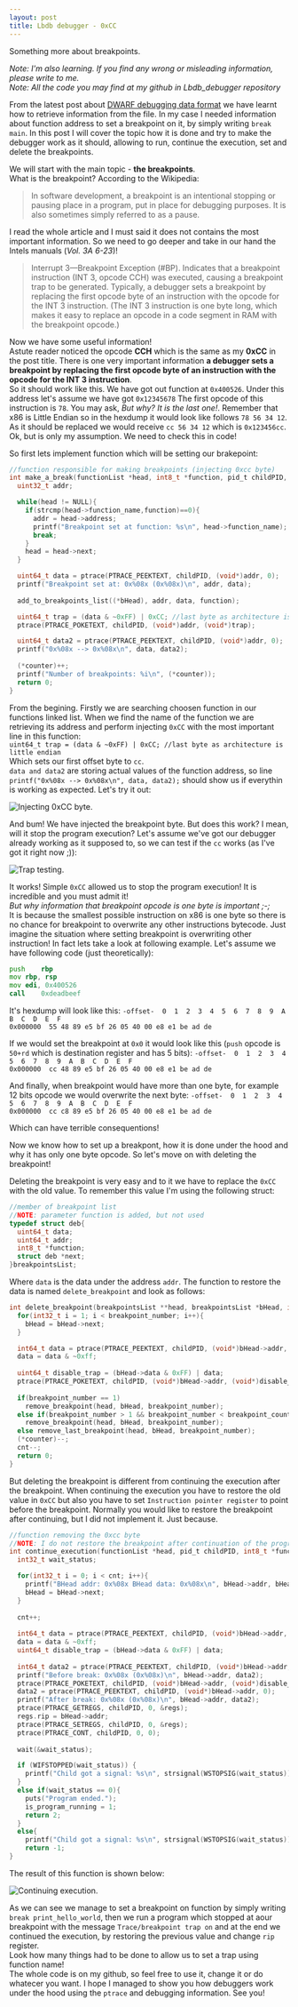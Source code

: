 ```yaml
---
layout: post
title: Lbdb debugger - 0xCC
---
```


Something more about breakpoints.

_Note: I'm also learning. If you find any wrong or misleading information, please write to me._  
_Note: All the code you may find at my github in Lbdb_debugger repository_

From the latest post about [DWARF debugging data format](https://lowerbyte.github.io/Lbdb-debugger-DWARFs-and-ELFs/) we have learnt how to retrieve information from the file. In my case I needed information about function address to set a breakpoint on it, by simply writing `break main`. In this post I will cover the topic how it is done and try to make the debugger work as it should, allowing to run, continue the execution, set and delete the breakpoints.

We will start with the main topic - **the breakpoints**.  
What is the breakpoint? According to the Wikipedia:
>In software development, a breakpoint is an intentional stopping or pausing place in a program, put in place for debugging purposes. It is also sometimes simply referred to as a pause.

I read the whole article and I must said it does not contains the most important information. So we need to go deeper and take in our hand the Intels manuals (_Vol. 3A 6-23_)!
>Interrupt 3—Breakpoint Exception (#BP). Indicates that a breakpoint instruction (INT 3, opcode CCH) was executed, causing a breakpoint trap to be generated. Typically, a debugger sets a breakpoint by replacing the first opcode byte of an instruction with the opcode for the INT 3 instruction. (The INT 3 instruction is one byte long, which makes it easy to replace an opcode in a code segment in RAM with the breakpoint opcode.)

Now we have some useful information!  
Astute reader noticed the opcode **CCH** which is the same as my **0xCC** in the post title. There is one very important information **a debugger sets a breakpoint by replacing the first opcode byte of an instruction with the opcode for the INT 3 instruction**.  
So it should work like this. We have got out function at `0x400526`. Under this address let's assume we have got `0x12345678` The first opcode of this instruction is `78`. You may ask, _But why? It is the last one!_. Remember that x86 is Little Endian so in the hexdump it would look like follows `78 56 34 12`.  
As it should be replaced we would receive `cc 56 34 12` which is `0x123456cc`. Ok, but is only my assumption. We need to check this in code!

So first lets implement function which will be setting our brakepoint:

```c
//function responsible for making breakpoints (injecting 0xcc byte)
int make_a_break(functionList *head, int8_t *function, pid_t childPID, breakpointsList **bHead, int32_t *counter){
  uint32_t addr;

  while(head != NULL){
    if(strcmp(head->function_name,function)==0){
      addr = head->address;
      printf("Breakpoint set at function: %s\n", head->function_name);
      break;
    }
    head = head->next;
  }

  uint64_t data = ptrace(PTRACE_PEEKTEXT, childPID, (void*)addr, 0);
  printf("Breakpoint set at: 0x%08x (0x%08x)\n", addr, data);
  
  add_to_breakpoints_list((*bHead), addr, data, function);

  uint64_t trap = (data & ~0xFF) | 0xCC; //last byte as architecture is little endian
  ptrace(PTRACE_POKETEXT, childPID, (void*)addr, (void*)trap);

  uint64_t data2 = ptrace(PTRACE_PEEKTEXT, childPID, (void*)addr, 0);
  printf("0x%08x --> 0x%08x\n", data, data2);
  
  (*counter)++;
  printf("Number of breakpoints: %i\n", (*counter));
  return 0;
}
```

From the begining. Firstly we are searching choosen function in our functions linked list. When we find the name of the function we are retrieving its address and perform injecting `0xCC` with the most important line in this function:  
`uint64_t trap = (data & ~0xFF) | 0xCC; //last byte as architecture is little endian`  
Which sets our first offset byte to `cc`.  
`data and data2` are storing actual values of the function address, so line `printf("0x%08x --> 0x%08x\n", data, data2);` should show us if everythin is  working as expected. Let's try it out:

![Injecting 0xCC byte.](/images/lbdb_debugger/6.png)

And bum! We have injected the breakpoint byte. But does this work? I mean, will it stop the program execution? Let's assume we've got our debugger already working as it supposed to, so we can test if the `cc` works (as I've got it right now ;)):

![Trap testing.](/images/lbdb_debugger/7.png)

It works! Simple `0xCC` allowed us to stop the program execution! It is incredible and you must admit it!  
_But why information that breakpoint opcode is one byte is important ;-;_  
It is because the smallest possible instruction on x86 is one byte so there is no chance for breakpoint to overwrite any other instructions bytecode. Just imagine the situation where setting breakpoint is overwriting other instruction! In fact lets take a look at following example. Let's assume we have following code (just theoretically):

```asm
push	rbp
mov	rbp, rsp
mov	edi, 0x400526
call	0xdeadbeef
```

It's hexdump will look like this:
`-offset-  0  1  2  3  4  5  6  7  8  9  A  B  C  D  E  F`  
`0x000000  55 48 89 e5 bf 26 05 40 00 e8 e1 be ad de`  

If we would set the breakpoint at `0x0` it would look like this (`push` opcode is `50+rd` which is destination register and has 5 bits):
`-offset-  0  1  2  3  4  5  6  7  8  9  A  B  C  D  E  F`  
`0x000000  cc 48 89 e5 bf 26 05 40 00 e8 e1 be ad de`  

And finally, when breakpoint would have more than one byte, for example 12 bits opcode we would overwrite the next byte:
`-offset-  0  1  2  3  4  5  6  7  8  9  A  B  C  D  E  F`  
`0x000000  cc c8 89 e5 bf 26 05 40 00 e8 e1 be ad de`  

Which can have terrible consequentions!

Now we know how to set up a breakpont, how it is done under the hood and why it has only one byte opcode. So let's move on with deleting the breakpoint!

Deleting the breakpoint is very easy and to it we have to replace the `0xCC` with the old value. To remember this value I'm using the following struct:
```c
//member of breakpoint list
//NOTE: parameter function is added, but not used
typedef struct deb{
  uint64_t data;
  uint64_t addr;
  int8_t *function;
  struct deb *next;
}breakpointsList;
```

Where `data` is the data under the address `addr`. The function to restore the data is named `delete_breakpoint` and look as follows:
```c
int delete_breakpoint(breakpointsList **head, breakpointsList *bHead, int32_t breakpoint_number, pid_t childPID, int32_t *counter){
  for(int32_t i = 1; i < breakpoint_number; i++){
    bHead = bHead->next;
  }

  int64_t data = ptrace(PTRACE_PEEKTEXT, childPID, (void*)bHead->addr, 0);
  data = data & ~0xff;
  
  uint64_t disable_trap = (bHead->data & 0xFF) | data;
  ptrace(PTRACE_POKETEXT, childPID, (void*)bHead->addr, (void*)disable_trap);
  
  if(breakpoint_number == 1)
    remove_breakpoint(head, bHead, breakpoint_number);
  else if(breakpoint_number > 1 && breakpoint_number < breakpoint_counter)
    remove_breakpoint(head, bHead, breakpoint_number);
  else remove_last_breakpoint(head, bHead, breakpoint_number);
  (*counter)--;
  cnt--;
  return 0;
}
```

But deleting the breakpoint is different from continuing the execution after the breakpoint. When continuing the execution you have to restore the old value in `0xCC` but also you have to set `Instruction pointer register` to point before the breakpoint. Normally you would like to restore the breakpoint after continuing, but I did not implement it. Just because.
```c
//function removing the 0xcc byte
//NOTE: I do not restore the breakpoint after continuation of the program
int continue_execution(functionList *head, pid_t childPID, int8_t *function, breakpointsList *bHead){
  int32_t wait_status;

  for(int32_t i = 0; i < cnt; i++){
    printf("BHead addr: 0x%08x BHead data: 0x%08x\n", bHead->addr, bHead->data);
    bHead = bHead->next;
  }
  
  cnt++;  
  
  int64_t data = ptrace(PTRACE_PEEKTEXT, childPID, (void*)bHead->addr, 0);
  data = data & ~0xff;
  uint64_t disable_trap = (bHead->data & 0xFF) | data;
  
  int64_t data2 = ptrace(PTRACE_PEEKTEXT, childPID, (void*)bHead->addr, 0);
  printf("Before break: 0x%08x (0x%08x)\n", bHead->addr, data2);
  ptrace(PTRACE_POKETEXT, childPID, (void*)bHead->addr, (void*)disable_trap);
  data2 = ptrace(PTRACE_PEEKTEXT, childPID, (void*)bHead->addr, 0);
  printf("After break: 0x%08x (0x%08x)\n", bHead->addr, data2);
  ptrace(PTRACE_GETREGS, childPID, 0, &regs);
  regs.rip = bHead->addr;
  ptrace(PTRACE_SETREGS, childPID, 0, &regs);
  ptrace(PTRACE_CONT, childPID, 0, 0);
  
  wait(&wait_status);

  if (WIFSTOPPED(wait_status)) { 
    printf("Child got a signal: %s\n", strsignal(WSTOPSIG(wait_status)));
  }
  else if(wait_status == 0){ 
    puts("Program ended.");
    is_program_running = 1;
    return 2;
  }
  else{
    printf("Child got a signal: %s\n", strsignal(WSTOPSIG(wait_status)));
    return -1;
}
```
The result of this function is shown below:

![Continuing execution.](/images/lbdb_debugger/8.png)

As we can see we manage to set a breakpoint on function by simply writing `break print_hello_world`, then we run a program which stopped at aour breakpoint with the message `Trace/breakpoint trap on` and at the end we continued the execution, by restoring the previous value and change `rip` register.  
Look how many things had to be done to allow us to set a trap using function name!  
The whole code is on my github, so feel free to use it, change it or do whatecer you want. I hope I managed to show you how debuggers work under the hood using the `ptrace` and debugging information. See you!










